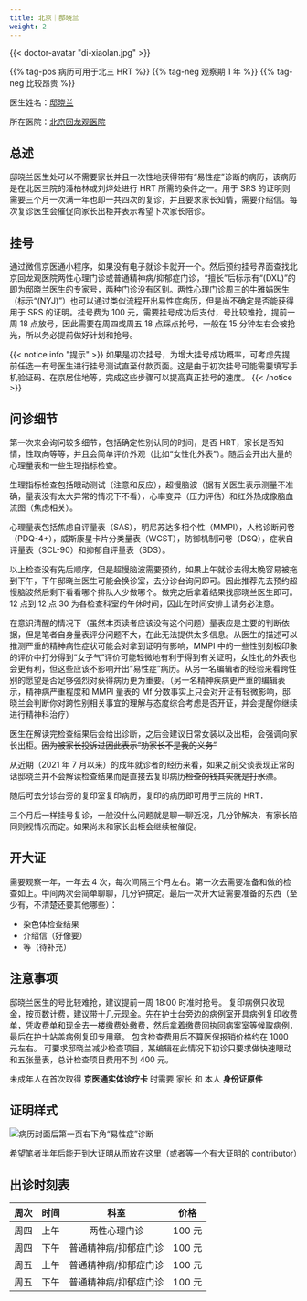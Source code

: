 ```yaml
---
title: 北京｜邸晓兰
weight: 2
---
```


{{< doctor-avatar "di-xiaolan.jpg" >}}

{{% tag-pos 病历可用于北三 HRT %}} {{% tag-neg 观察期 1 年 %}} {{% tag-neg 比较昂贵 %}}

医生姓名：[邸晓兰](https://www.haodf.com/doctor/11007.html)

所在医院：[北京回龙观医院](https://amap.com/place/B000A0989A)

## 总述

邸晓兰医生处可以不需要家长并且一次性地获得带有“易性症”诊断的病历，该病历是在北医三院的潘柏林或刘烨处进行 HRT 所需的条件之一。用于 SRS 的证明则需要三个月一次满一年也即一共四次的复诊，并且要求家长知情，需要介绍信。每次复诊医生会催促向家长出柜并表示希望下次家长陪诊。

## 挂号

通过微信京医通小程序，如果没有电子就诊卡就开一个。然后预约挂号界面查找北京回龙观医院两性心理门诊或普通精神病/抑郁症门诊，“擅长”后标示有“(DXL)”的即为邸晓兰医生的专家号，两种门诊没有区别。两性心理门诊周三的牛雅娟医生（标示“(NYJ)”）也可以通过类似流程开出易性症病历，但是尚不确定是否能获得用于 SRS 的证明。挂号费为 100 元，需要挂号成功后支付，号比较难抢，提前一周 18 点放号，因此需要在周四或周五 18 点踩点抢号，一般在 15 分钟左右会被抢光，所以务必提前做好计划和抢号。

{{< notice info "提示" >}}
如果是初次挂号，为增大挂号成功概率，可考虑先提前任选一有号医生进行挂号测试直至付款页面。这是由于初次挂号可能需要填写手机验证码、在京居住地等，完成这些步骤可以提高真正挂号的速度。
{{< /notice >}}

## 问诊细节

第一次来会询问较多细节，包括确定性别认同的时间，是否 HRT，家长是否知情，性取向等等，并且会简单评价外观（比如“女性化外表”）。随后会开出大量的心理量表和一些生理指标检查。

生理指标检查包括眼动测试（注意和反应），超慢脑波（据有关医生表示测量不准确，量表没有太大异常的情况下不看），心率变异（压力评估）和红外热成像脑血流图（焦虑相关）。

心理量表包括焦虑自评量表（SAS），明尼苏达多相个性（MMPI），人格诊断问卷（PDQ-4+），威斯康星卡片分类量表（WCST），防御机制问卷（DSQ），症状自评量表（SCL-90）和抑郁自评量表（SDS）。

以上检查没有先后顺序，但是超慢脑波需要预约，如果上午就诊去得太晚容易被拖到下午，下午邸晓兰医生可能会换诊室，去分诊台询问即可。因此推荐先去预约超慢脑波然后剩下看看哪个排队人少做哪个。做完之后拿着结果找邸晓兰医生即可。12 点到 12 点 30 为各检查科室的午休时间，因此在时间安排上请务必注意。

在意识清醒的情况下（虽然本页读者应该没有这个问题）量表应是主要的判断依据，但是笔者自身量表评分问题不大，在此无法提供太多信息。从医生的描述可以推测严重的精神病性症状可能会对拿到证明有影响，MMPI 中的一些性别刻板印象的评价中打分得到“女子气”评价可能轻微地有利于得到有关证明，女性化的外表也会更有利，但这些应该不影响开出“易性症”病历。从另一名编辑者的经验来看跨性别的愿望是否足够强烈对获得病历更为重要。（另一名精神疾病更严重的编辑表示，精神病严重程度和 MMPI 量表的 Mf 分数事实上只会对开证有轻微影响，邸晓兰会判断你对跨性别相关事宜的理解与态度综合考虑是否开证，并会提醒你继续进行精神科治疗）

医生在解读完检查结果后会给出诊断，之后会建议日常女装以及出柜，会强调向家长出柜。~~因为被家长投诉过因此表示“劝家长不是我的义务”~~

从近期（2021 年 7 月以来）的成年就诊者的经历来看，如果之前交谈表现正常的话邸晓兰并不会解读检查结果而是直接去复印病历~~检查的钱其实就是打水漂~~。

随后可去分诊台旁的复印室复印病历，复印的病历即可用于三院的 HRT．

三个月后一样挂号复诊，一般没什么问题就是聊一聊近况，几分钟解决，有家长陪同则视情况而定。如果尚未和家长出柜会继续被催促。

## 开大证

需要观察一年，一年去 4 次，每次间隔三个月左右。第一次去需要准备和做的检查如上。中间两次会简单聊聊，几分钟搞定。最后一次开大证需要准备的东西（至少有，不清楚还要其他哪些）：

- 染色体检查结果
- 介绍信（好像要）
- 等（待补充）

## 注意事项

邸晓兰医生的号比较难抢，建议提前一周 18:00 时准时抢号。
复印病例只收现金，按页数计费，建议带十几元现金。先在护士台旁边的病例室开具病例复印收费单，凭收费单和现金去一楼缴费处缴费，然后拿着缴费回执回病案室等候取病例，最后在护士站盖病例复印专用章。
包含检查费用后不算医保报销价格约在 1000 元左右。
可要求邸晓兰减少检查项目，某编辑在此情况下初诊只要求做快速眼动和五张量表，总计检查项目费用不到 400 元。

未成年人在首次取得 **京医通实体诊疗卡** 时需要 家长 和 本人 **身份证原件**

## 证明样式

![病历封面后第一页右下角“易性症”诊断](/images/doctor/proof/di-xiaolan.jpg)

希望笔者半年后能开到大证明从而放在这里（或者等一个有大证明的 contributor）

## 出诊时刻表

| 周次 | 时间 | 科室 | 价格 |
| :---: | :---: | :---: | :---: |
| 周四 | 上午 | 两性心理门诊 | 100 元 |
| 周四 | 下午 | 普通精神病/抑郁症门诊 | 100 元 |
| 周五 | 上午 | 普通精神病/抑郁症门诊 | 100 元 |
| 周五 | 下午 | 普通精神病/抑郁症门诊 | 100 元 |
